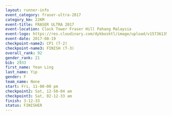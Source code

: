 ```yaml
---
layout: runner-info 
event_category: fraser-ultra-2017 
category_km: 22KM 
event-title: FRASER ULTRA 2017 
event-location: Clock Tower Fraser Hill Pahang Malaysia 
event-logo: https://res.cloudinary.com/dykbosktl/image/upload/v1573613535/Logo/logo_mfst7w.jpg 
event-date: 2017-08-19 
checkpoint-name2: CP1 (T-2) 
checkpoint-name3: FINISH (T-3) 
overall_rank: 92
gender_rank: 21
bib: 2933
first_name: Yean Ling
last_name: Yip
gender: F
team_name: None
start: Fri, 11-00-00 pm
checkpoint2: Sat, 12-50-04 am
checkpoint3: Sat, 02-12-33 am
finish: 3-12-33
status: FINISHER
---
```

